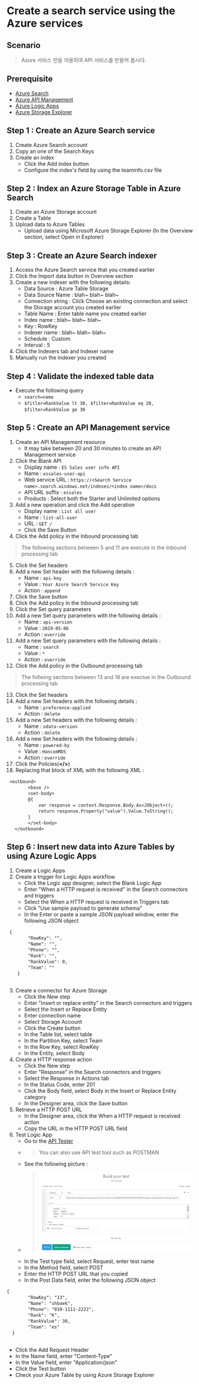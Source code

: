 # Create a search service using the Azure services

## Scenario
> Azure 서비스 만을 이용하여 API 서비스를 만들어 봅시다.

## Prerequisite
- [Azure Search](https://docs.microsoft.com/ko-kr/azure/search/)
- [Azure API Management](https://docs.microsoft.com/ko-kr/azure/api-management/)
- [Azure Logic Apps](https://docs.microsoft.com/ko-kr/azure/logic-apps/)
- [Azure Storage Explorer](https://azure.microsoft.com/ko-kr/features/storage-explorer/)

## Step 1 : Create an Azure Search service
1. Create Azure Search account
2. Copy an one of the Search Keys
3. Create an index
   - Click the Add index button
   - Configure the index's field by using the teaminfo.csv file

## Step 2 : Index an Azure Storage Table in Azure Search
1. Create an Azure Storage account
2. Create a Table
3. Upload data to Azure Tables
   - Upload data using Microsoft Azure Storage Explorer (In the Overview section, select Open in Explorer)

## Step 3 : Create an Azure Search indexer
1. Access the Azure Search service that you created earlier
2. Click the Import data button in Overview section
3. Create a new indexer with the following details:
   - Data Source : Azure Table Storage
   - Data Source Name : blah~ blah~ blah~
   - Connection string : Click Choose an existing connection and select the Storage account you created earlier
   - Table Name : Enter table name you created earlier
   - Index name : blah~ blah~ blah~
   - Key : RowKey
   - Indexer name : blah~ blah~ blah~
   - Schedule : Custom
   - Interval : 5
4. Click the Indexers tab and Indexer name
5. Manually run the indexer you created

## Step 4 : Validate the indexed table data
+ Execute the following query
   - <code>search=name</code>
   - <code>$fitler=RankValue lt 30, $filter=RankValue eq 20, $filter=RankValue ge 30</code>

## Step 5 : Create an API Management service
1. Create an API Management resource
   - It may take between 20 and 30 minutes to create an API Management service
2. Click the Blank API
   - Display name : <code>ES Sales user info API</code>
   - Name : <code>essales-user-api</code>
   - Web service URL : <code>https://&lt;Search Service name&gt;.search.windows.net/indexes/&lt;index name&gt;/docs</code>
   - API URL suffix : <code>essales</code>
   - Products : Select both the Starter and Unlimited options
3. Add a new operation and click the Add operation
   - Display name : <code>List all user</code>
   - Name : <code>list-all-user</code>
   - URL : <code>GET /</code>
   - Click the Save Button 
4. Click the Add policy in the Inbound processing tab
> The following sections between 5 and 11 are execute in the Inbound processing tab
5. Click the Set headers
6. Add a new Set header with the following details :
   - Name : <code>api-key</code>
   - Value : <code>Your Azure Search Service Key </code>
   - Action : <code>append</code>
7. Click the Save button
8. Click the Add policy in the Inbound processing tab
9.  Click the Set query parameters
10. Add a new Set query parameters with the following details :
    - Name : <code>api-version</code>
    - Value : <code>2019-05-06</code>
    - Action : <code>override</code>
11. Add a new Set query parameters with the following details :
    - Name : <code>search</code>
    - Value : <code>*</code>
    - Action : <code>override</code>
12. Click the Add policy in the Outbound processing tab
> The follwing sections between 13 and 18 are exectue in the Outbound processing tab
13. Click the Set headers
14. Add a new Set headers with the following details :
    - Name : <code>preference-applied</code>
    - Action : <code>delete</code>
15. Add a new Set headers with the following details :
    - Name : <code>odata-version</code>
    - Action : <code>delete</code>
16. Add a new Set headers with the following details :
    - Name : <code>powered-by</code>
    - Value : <code>HancomMDS</code>
    - Action : <code>override</code>
17. Click the Policies(**</>**) 
18. Replacing that block of XML with the following XML :
<pre><code> &lt;outbound&gt;
        &lt;base /&gt;
        &lt;set-body&gt;
        @{
            var response = context.Response.Body.As&lt;JObject&gt;();
            return response.Property("value").Value.ToString();
        }
        &lt;/set-body&gt;
   &lt;/outbound&gt;
</code></pre>

## Step 6 : Insert new data into Azure Tables by using Azure Logic Apps
1. Create a Logic Apps
2. Create a trigger for Logic Apps workflow
   - Click the Logic app designer, select the Blank Logic App
   - Enter "When a HTTP request is received" in the Search connectors and triggers
   - Select the When a HTTP request is received in Triggers tab
   - Click "Use sample payload to generate schema"
   - In the Enter or paste a sample JSON payload window, enter the following JSON object
  <pre><code> {
        "RowKey": "",
        "Name": "",
        "Phone": "",
        "Rank": "",
        "RankValue": 0,
        "Team": ""
    }
  </code></pre>
3. Create a connector for Azure Storage
   - Click the New step
   - Enter "Insert or replace entity" in the Search connectors and triggers
   - Select the Insert or Replace Entity
   - Enter connection name
   - Select Storage Account
   - Click the Create button
   - In the Table list, select table
   - In the Partition Key, select Team
   - In the Row Key, select RowKey
   - In the Entity, select Body
4. Create a HTTP response action
   - Click the New step
   - Enter "Response" in the Search connectors and triggers
   - Select the Response in Actions tab 
   - In the Status Code, enter 201
   - Click the Body field, select Body in the Insert or Replace Entity category
   - In the Designer area, click the Save button
5. Retrieve a HTTP POST URL
   - In the Designer area, click the When a HTTP request is received action
   - Copy the URL in the HTTP POST URL field
6. Test Logic App
   - Go to the [API Tester](https://apitester.com/)
   - > You can also use API test tool such as POSTMAN
   - See the following picture :
   - >![Test screen](img/test.png)
   - In the Test type field, select Request, enter test name
   - In the Method field, select POST
   - Enter the HTTP POST URL that you copied
   - In the Post Data field, enter the following JSON object
  <pre><code>{
        "RowKey": "13",
        "Name": "shbaek",
        "Phone": "010-1111-2222",
        "Rank": "K",
        "RankValue": 30,
        "Team": "es"
  }
  </code></pre>
   - Click the Add Request Header
   - In the Name field, enter "Content-Type"
   - In the Value field, enter "Application/json"
   - Click the Test button
   - Check your Azure Table by using Azure Storage Explorer


